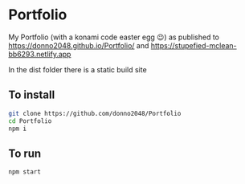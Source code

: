 # Portfolio

My Portfolio (with a konami code easter egg :wink:) as published to <https://donno2048.github.io/Portfolio/> and <https://stupefied-mclean-bb6293.netlify.app>

In the dist folder there is a static build site

## To install

```sh
git clone https://github.com/donno2048/Portfolio
cd Portfolio
npm i
```

## To run

```sh
npm start
```
